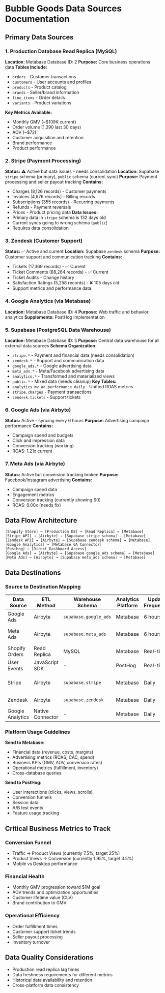 # Bubble Goods Data Sources Documentation

## Primary Data Sources

### 1. Production Database Read Replica (MySQL)
**Location:** Metabase Database ID: 2
**Purpose:** Core business operations data
**Tables Include:**
- `orders` - Customer transactions
- `customers` - User accounts and profiles  
- `products` - Product catalog
- `brands` - Seller/brand information
- `line_items` - Order details
- `variants` - Product variations

**Key Metrics Available:**
- Monthly GMV (~$109K current)
- Order volume (1,390 last 30 days)
- AOV (~$72)
- Customer acquisition and retention
- Brand performance
- Product performance

### 2. Stripe (Payment Processing)
**Status:** ⚠️ Active but data issues - needs consolidation
**Location:** Supabase `stripe` schema (primary), `public` schema (current sync)
**Purpose:** Payment processing and seller payout tracking
**Contains:**
- Charges (8,126 records) - Customer payments
- Invoices (4,676 records) - Billing records
- Subscriptions (355 records) - Recurring payments
- Refunds - Payment reversals
- Prices - Product pricing data
**Data Issues:**
- Primary data in `stripe` schema is 132 days old
- Current syncs going to wrong schema (`public`)
- Requires data consolidation

### 3. Zendesk (Customer Support)
**Status:** ✅ Active and current
**Location:** Supabase `zendesk` schema
**Purpose:** Customer support and communication tracking
**Contains:**
- Tickets (17,369 records) - ✅ Current
- Ticket Comments (88,264 records) - ✅ Current
- Ticket Audits - Change history
- Satisfaction Ratings (5,258 records) - ❌ 105 days old
- Support metrics and performance data

### 4. Google Analytics (via Metabase)
**Location:** Metabase Database ID: 4
**Purpose:** Web traffic and behavior analytics
**Supplements:** PostHog implementation

### 5. Supabase (PostgreSQL Data Warehouse)
**Location:** Metabase Database ID: 5
**Purpose:** Central data warehouse for all external data sources
**Schema Organization:**
- `stripe.*` - Payment and financial data (needs consolidation)
- `zendesk.*` - Support and communication data
- `google_ads.*` - Google advertising data
- `meta_ads.*` - Meta/Facebook advertising data
- `analytics.*` - Transformed and materialized views
- `public.*` - Mixed data (needs cleanup)
**Key Tables:**
- `analytics.mv_ad_performance_daily` - Unified ROAS metrics
- `stripe.charges` - Payment transactions
- `zendesk.tickets` - Support tickets

### 6. Google Ads (via Airbyte)
**Status:** Active - syncing every 6 hours
**Purpose:** Advertising campaign performance
**Contains:**
- Campaign spend and budgets
- Click and impression data
- Conversion tracking (working)
- ROAS: 1.21x current

### 7. Meta Ads (via Airbyte)
**Status:** Active but conversion tracking broken
**Purpose:** Facebook/Instagram advertising
**Contains:**
- Campaign spend data
- Engagement metrics
- Conversion tracking (currently showing $0)
- ROAS: 0.00x (needs fix)

## Data Flow Architecture

```
[Shopify Store] → [Production DB] → [Read Replica] → [Metabase]
[Stripe API] → [Airbyte] → [Supabase stripe schema] → [Metabase]
[Zendesk API] → [Airbyte] → [Supabase zendesk schema] → [Metabase]
[Google Analytics] → [Metabase GA Connector]
[PostHog] → [Direct Dashboard Access]
[Google Ads] → [Airbyte] → [Supabase google_ads schema] → [Metabase]
[Meta Ads] → [Airbyte] → [Supabase meta_ads schema] → [Metabase]
```

## Data Destinations

### Source to Destination Mapping

| Data Source | ETL Method | Warehouse Schema | Analytics Platform | Update Frequency | Status |
|-------------|-----------|------------------|-------------------|------------------|---------|
| Google Ads | Airbyte | `supabase.google_ads` | Metabase | 6 hours | ✅ Current |
| Meta Ads | Airbyte | `supabase.meta_ads` | Metabase | 6 hours | ⚠️ 10 days behind |
| Shopify Orders | Read Replica | MySQL | Metabase | Real-time | ✅ Current |
| User Events | JavaScript SDK | - | PostHog | Real-time | ✅ Current |
| Stripe | Airbyte | `supabase.stripe` | Metabase | Daily | ❌ Schema mismatch |
| Zendesk | Airbyte | `supabase.zendesk` | Metabase | Daily | ✅ Mostly current |
| Google Analytics | Native Connector | - | Metabase | Daily | ✅ Current |

### Platform Usage Guidelines

**Send to Metabase:**
- Financial data (revenue, costs, margins)
- Advertising metrics (ROAS, CAC, spend)
- Business KPIs (GMV, AOV, conversion rates)
- Operational metrics (fulfillment, inventory)
- Cross-database queries

**Send to PostHog:**
- User interactions (clicks, views, scrolls)
- Conversion funnels
- Session data
- A/B test events
- Feature usage tracking

## Critical Business Metrics to Track

### Conversion Funnel
- Traffic → Product Views (currently 7.5%, target 25%)
- Product Views → Conversion (currently 1.95%, target 3.5%)
- Mobile vs Desktop performance

### Financial Health  
- Monthly GMV progression toward $1M goal
- AOV trends and optimization opportunities
- Customer lifetime value (CLV)
- Brand contribution to GMV

### Operational Efficiency
- Order fulfillment times
- Customer support ticket trends
- Seller payout processing
- Inventory turnover

## Data Quality Considerations
- Production read replica lag times
- Data freshness requirements for different metrics
- Historical data availability and retention
- Cross-platform data consistency